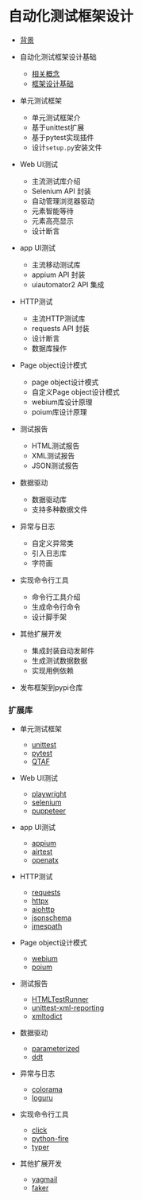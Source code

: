 # 自动化测试框架设计

* [背景](./00_idea.md)

* 自动化测试框架设计基础
  * [相关概念](./01_test_framework.md)
  * [框架设计基础](./02_test_framework.md)

* 单元测试框架
  * 单元测试框架介
  * 基于unittest扩展
  * 基于pytest实现插件
  * 设计`setup.py`安装文件

* Web UI测试
  * 主流测试库介绍
  * Selenium API 封装
  * 自动管理浏览器驱动
  * 元素智能等待
  * 元素高亮显示
  * 设计断言

* app UI测试
  * 主流移动测试库
  * appium API 封装
  * uiautomator2 API 集成

* HTTP测试
  * 主流HTTP测试库
  * requests API 封装
  * 设计断言
  * 数据库操作

* Page object设计模式
  * page object设计模式
  * 自定义Page object设计模式
  * webium库设计原理
  * poium库设计原理

* 测试报告
  * HTML测试报告
  * XML测试报告
  * JSON测试报告

* 数据驱动
  * 数据驱动库
  * 支持多种数据文件

* 异常与日志
  * 自定义异常类
  * 引入日志库
  * 字符画

* 实现命令行工具
  * 命令行工具介绍
  * 生成命令行命令
  * 设计脚手架

* 其他扩展开发
  * 集成封装自动发邮件
  * 生成测试数据数据
  * 实现用例依赖

* 发布框架到pypi仓库


### 扩展库

* 单元测试框架
  * [unittest](https://docs.python.org/zh-cn/3/library/unittest.html)
  * [pytest](https://github.com/pytest-dev)
  * [QTAF](https://github.com/Tencent/QTAF)

* Web UI测试
  * [playwright](https://github.com/microsoft/playwright-python)
  * [selenium](https://github.com/SeleniumHQ/selenium)
  * [puppeteer](https://github.com/puppeteer/puppeteer)

* app UI测试
  * [appium](https://github.com/appium/appium)
  * [airtest](https://github.com/AirtestProject/Airtest)
  * [openatx](https://github.com/openatx/uiautomator2)

* HTTP测试
  * [requests](https://github.com/psf/requests)
  * [httpx](https://github.com/encode/httpx)
  * [aiohttp](https://github.com/aio-libs/aiohttp)
  * [jsonschema](https://github.com/Julian/jsonschema)
  * [jmespath](https://github.com/jmespath/jmespath.py)

* Page object设计模式
  * [webium](https://github.com/wgnet/webium)
  * [poium](https://github.com/SeldomQA/poium)

* 测试报告
  * [HTMLTestRunner](https://github.com/SeldomQA/HTMLTestRunner)
  * [unittest-xml-reporting](https://github.com/xmlrunner/unittest-xml-reporting)
  * [xmltodict](https://github.com/martinblech/xmltodict)

* 数据驱动
  * [parameterized](https://github.com/wolever/parameterized)
  * [ddt](https://github.com/datadriventests/ddt)

* 异常与日志
  * [colorama](https://github.com/tartley/colorama)
  * [loguru](https://github.com/Delgan/loguru)

* 实现命令行工具
  * [click](https://github.com/pallets/click)
  * [python-fire](https://github.com/google/python-fire)
  * [typer](https://github.com/tiangolo/typer)

* 其他扩展开发
  * [yagmail](https://github.com/kootenpv/yagmail)
  * [faker](https://github.com/joke2k/faker)

